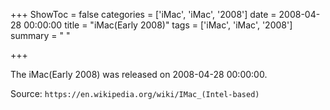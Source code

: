 +++
ShowToc = false
categories = ['iMac', 'iMac', '2008']
date = 2008-04-28 00:00:00
title = "iMac(Early 2008)"
tags = ['iMac', 'iMac', '2008']
summary = " "

+++

The iMac(Early 2008) was released on 2008-04-28 00:00:00.

Source: `https://en.wikipedia.org/wiki/IMac_(Intel-based)`


